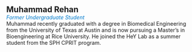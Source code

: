 **<span style="font-size: 1.5em;">Muhammad Rehan</span>**  
<span style="color: #007acc;"><i>Former Undergraduate Student</i></span>  
Muhammad recently graduated with a degree in Biomedical Engineering from the University of Texas at Austin and is now pursuing a Master’s in Bioengineering at Rice University. He joined the HeY Lab as a summer student from the SPH CPRIT program.
